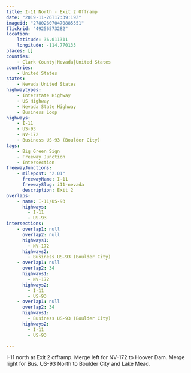 ```yaml
---
title: I-11 North - Exit 2 Offramp
date: "2019-11-26T17:39:19Z"
imageid: "278026070470885551"
flickrid: "49256573282"
location:
    latitude: 36.011311
    longitude: -114.770133
places: []
counties:
    - Clark County|Nevada|United States
countries:
    - United States
states:
    - Nevada|United States
highwaytypes:
    - Interstate Highway
    - US Highway
    - Nevada State Highway
    - Business Loop
highways:
    - I-11
    - US-93
    - NV-172
    - Business US-93 (Boulder City)
tags:
    - Big Green Sign
    - Freeway Junction
    - Intersection
freewayJunctions:
    - milepost: "2.01"
      freewayName: I-11
      freewaySlug: i11-nevada
      description: Exit 2
overlaps:
    - name: I-11/US-93
      highways:
        - I-11
        - US-93
intersections:
    - overlap1: null
      overlap2: null
      highways1:
        - NV-172
      highways2:
        - Business US-93 (Boulder City)
    - overlap1: null
      overlap2: 34
      highways1:
        - NV-172
      highways2:
        - I-11
        - US-93
    - overlap1: null
      overlap2: 34
      highways1:
        - Business US-93 (Boulder City)
      highways2:
        - I-11
        - US-93

---
```

I-11 north at Exit 2 offramp.  Merge left for NV-172 to Hoover Dam.  Merge right for Bus. US-93 North to Boulder City and Lake Mead.